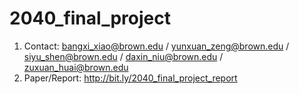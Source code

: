 # 2040_final_project
1. Contact: bangxi_xiao@brown.edu / yunxuan_zeng@brown.edu / siyu_shen@brown.edu / daxin_niu@brown.edu / zuxuan_huai@brown.edu
2. Paper/Report: http://bit.ly/2040_final_project_report
